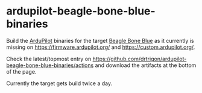 # ardupilot-beagle-bone-blue-binaries

Build the [ArduPilot](https://github.com/ArduPilot/ardupilot) binaries for the target [Beagle Bone Blue](https://ardupilot.org/copter/docs/common-beagle-bone-blue.html) as it currently is missing on https://firmware.ardupilot.org/ and https://custom.ardupilot.org/.

Check the latest/topmost entry on https://github.com/drtrigon/ardupilot-beagle-bone-blue-binaries/actions and download the artifacts at the bottom of the page.

Currently the target gets build twice a day.
